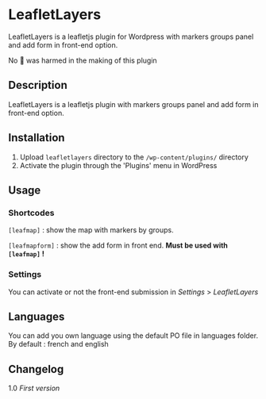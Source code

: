 # LeafletLayers

LeafletLayers is a leafletjs plugin for Wordpress with markers groups panel and add form in front-end option.

No :panda_face: was harmed in the making of this plugin

## Description

LeafletLayers is a leafletjs plugin with markers groups panel and add form in front-end option.


## Installation

1. Upload `leafletlayers` directory to the `/wp-content/plugins/` directory
2. Activate the plugin through the 'Plugins' menu in WordPress


## Usage

### Shortcodes

`[leafmap]` : show the map with markers by groups.

`[leafmapform]` : show the add form in front end. **Must be used with `[leafmap]` !**

### Settings

You can activate or not the front-end submission in *Settings* > *LeafletLayers*

## Languages

You can add you own language using the default PO file in languages folder.
By default : french and english

## Changelog

1.0
*First version*